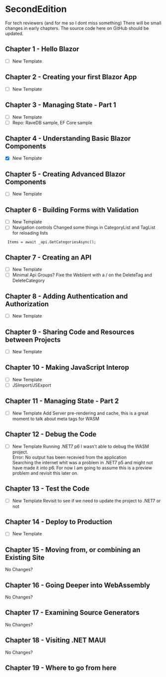 # SecondEdition

For tech reviewers (and for me so I dont miss something)
There will be small changes in early chapters.
The source code here on GitHub should be updated.

## Chapter 1 - Hello Blazor
-[ ] New Template

## Chapter 2 - Creating your first Blazor App 
-[ ] New Template

## Chapter 3 - Managing State - Part 1 
-[ ] New Template
-[ ] Repo: RaveDB sample, EF Core sample

## Chapter 4 - Understanding Basic Blazor Components 
-[x] New Template

## Chapter 5 - Creating Advanced Blazor Components 
-[ ] New Template

## Chapter 6 - Building Forms with Validation
-[ ] New Template
-[ ] Navigation controls
Changed some things in CategoryList and TagList for reloading lists
```
 Items = await _api.GetCategoriesAsync();
```

## Chapter 7 - Creating an API
-[ ] New Template
-[ ] Minimal Api Groups?
Fixe the Weblient with a / on the DeleteTag and DeleteCategory

## Chapter 8 - Adding Authentication and Authorization
-[ ] New Template

## Chapter 9 - Sharing Code and Resources between Projects
-[ ] New Template

## Chapter 10 - Making JavaScript Interop
-[ ] New Template
-[ ] JSImport/JSExport

## Chapter 11 - Managing State - Part 2
-[ ] New Template
Add Server pre-rendering and cache, this is a great moment to talk about meta tags for WASM


## Chapter 12 - Debug the Code
-[ ] New Template
Running .NET7 p6 I wasn't able to debug the WASM project.  
Error: No output has been recevied from the application  
Searching the internet whit was a problem in .NET7 p5 and might not have made it into p6.
For now I am going to assume this is a preview problem and revisit this later on.

## Chapter 13 - Test the Code
-[ ] New Template
Revisit to see if we need to update the project to .NET7 or not

## Chapter 14 - Deploy to Production
-[ ] New Template

## Chapter 15 - Moving from, or combining an Existing Site 
No Changes?

## Chapter 16 - Going Deeper into WebAssembly
No Changes?

## Chapter 17 - Examining Source Generators
No Changes?

## Chapter 18 - Visiting .NET MAUI
No Changes?

## Chapter 19 - Where to go from here

